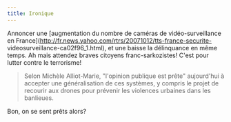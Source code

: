 ```yaml
---
title: Ironique
---
```


Annoncer une [augmentation du nombre de caméras de vidéo-surveillance en
France](http://fr.news.yahoo.com/rtrs/20071012/tts-france-securite-
videosurveillance-ca02f96_1.html), et une baisse la délinquance en même temps.
Ah mais attendez braves citoyens franc-sarkozistes! C'est pour lutter contre
le terrorisme!

> Selon Michèle Alliot-Marie, "l'opinion publique est prête" aujourd'hui à
accepter une généralisation de ces systèmes, y compris le projet de recourir
aux drones pour prévenir les violences urbaines dans les banlieues.

Bon, on se sent prêts alors?

